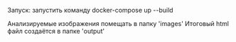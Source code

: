 Запуск: запустить команду 
docker-compose up --build 


Анализируемые изображения помещать в папку 'images'
Итоговый html файл создаётся в папке 'output'